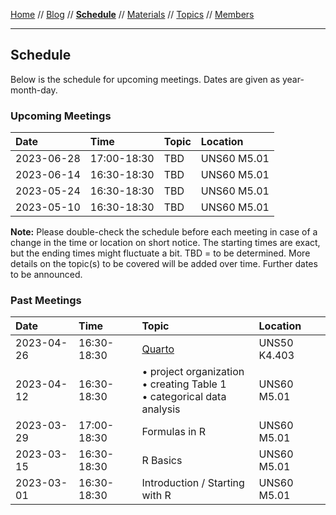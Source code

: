 [Home](README.md) // [Blog](blog.md) // **[Schedule](schedule.md)** // [Materials](/materials/materials.md) // [Topics](topics.md) // [Members](members.md)

---

## Schedule

Below is the schedule for upcoming meetings. Dates are given as year-month-day.

### Upcoming Meetings

Date | Time | Topic | Location
:--- | :--- | :---- | :-------
2023-06-28 | 17:00-18:30 | TBD | UNS60 M5.01
2023-06-14 | 16:30-18:30 | TBD | UNS60 M5.01
2023-05-24 | 16:30-18:30 | TBD | UNS60 M5.01
2023-05-10 | 16:30-18:30 | TBD | UNS60 M5.01

**Note:** Please double-check the schedule before each meeting in case of a change in the time or location on short notice. The starting times are exact, but the ending times might fluctuate a bit. TBD = to be determined. More details on the topic(s) to be covered will be added over time. Further dates to be announced.

### Past Meetings

Date | Time | Topic | Location
:--- | :--- | :---- | :-------
2023-04-26 | 16:30-18:30 | [Quarto](https://quarto.org) | UNS50 K4.403
2023-04-12 | 16:30-18:30 | • project organization <br> • creating Table 1 <br> • categorical data analysis | UNS60 M5.01
2023-03-29 | 17:00-18:30 | Formulas in R | UNS60 M5.01
2023-03-15 | 16:30-18:30 | R Basics | UNS60 M5.01
2023-03-01 | 16:30-18:30 | Introduction / Starting with R | UNS60 M5.01
